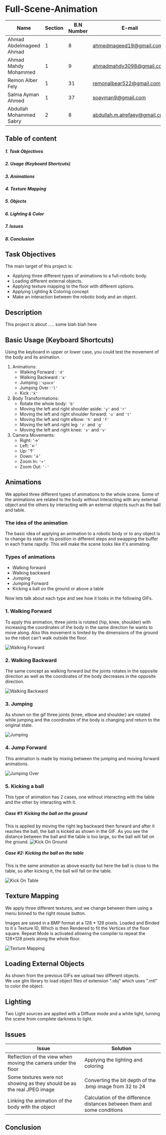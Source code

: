 # Full-Scene-Animation

| Name                    | Section | B.N Number   | E-mail                        | Group ID |
|-------------------------|---------|--------------|-------------------------------|----------|
| Ahmad Abdelmageed Ahmad | 1       |            8 | ahmedmageed19@gmail.com       | xx       |
| Ahmad Mahdy Mohammed    | 1       |            9 | ahmadmahdy3098@gmail.com      | xx       |
| Remon Alber Fely        | 1       |           31 | remonalbear522@gmail.com      | xx       |
| Salma Ayman Ahmed       | 1       |           37 | soayman9@gmail.com            | xx       |
| Abdullah Mohammed Sabry | 2       |            8 | abdullah.m.alrefaey@gmail.com | xx       |

## Table of content
##### 1. Task Objectives
##### 2. Usage (Keyboard Shortcuts)
##### 3. Animations
##### 4. Texture Mapping 
##### 5. Objects
##### 6. Lighting & Color
##### 7. Issues
##### 8. Conclusion

## Task Objectives
The main target of this project is:
* Applying three different types of animations to a full-robotic body.
* Loading different external objects.
* Applying texture mapping to the floor with different options.
* Applying Lighting & Coloring concept
* Make an interaction between the robotic body and an object.

## Description
This project is about ..... some blah blah here

## Basic Usage (Keyboard Shortcuts)
Using the keyboard in upper or lower case, you could test the movement of the body and its animation.
1. Animations:
    * Walking Forward : `'d'`
    * Walking Backward :`'a'`
    * Jumping :`'space'`
    * Jumping Over :`'l'`
    * Kick :`'k'`
2. Body Transformations:
    * Rotate the whole body: `'b'`
    * Moving the left and right shoulder aside: `'y'` and `'r'`
    * Moving the left and right shoulder forward: `'u'` and `'t'`
    * Moving the left and right elbow: `'h'` and `'f'`
    * Moving the left and right leg: `'z'` and `'g'`
    * Moving the left and right knee: `'x'` and `'v'`
3. Camera Movements:    
    * Right: '&rarr;'
    * Left: '&larr;'
    * Up: '&uarr;'
    * Down: '&darr;'
    * Zoom In: `'+'`
    * Zoom Out: `'-'`


## Animations
We applied three different types of animations to the whole scene. Some of the animations are related to the body without interacting with any external object and the others by interacting with an external objects such as the ball and table.

### The idea of the animation
The basic idea of applying an animation to a robotic body or to any object is to change its state or its position in different steps and swapping the buffer in each frame rapidly. This will make the scene looks like it's animating.

### Types of animations
- Walking forward
- Walking backward
- Jumping
- Jumping Forward
- Kicking a ball on the ground or above a table

Now lets talk about each type and see how it looks in the following GIFs.
### 1. Walking Forward
To apply this animation, three joints is rotated (hip, knee, shoulder) with increasing the coordinates of the body in the same direction he wants to move along. Also this movement is limited by the dimensions of the ground so the robot can't walk outside the floor.

![Walking Forward](results/WalkingForward.gif)

### 2. Walking Backward
The same concept as walking forward but the joints rotates in the opposite direction as well as the coordinates of the body decreases in the opposite direction.

![Walking Backward](results/WalkingBackward.gif)

### 3. Jumping
As shown on the gif three joints (knee, elbow and shoulder) are rotated while jumping and the coordinates of the body is changing and return to the original state.

![Jumping](results/Jumping.gif)

### 4. Jump Forward
This animation is made by mixing between the jumping and moving forward animations.

![Jumping Over](results/JumpingOver.gif)

### 5. Kicking a ball
This type of animation has 2 cases, one without interacting with the table and the other by interacting with it.

##### Case #1: Kicking the ball on the ground
This is applied by moving the right leg backward then forward and after it reaches the ball, the ball is kicked as shown in the GIF. As you see the distance between the ball and the table is too large, so the ball will fall on the ground.
![Kick On Ground](results/KickOnGround.gif)

##### Case #2: Kicking the ball on the table
This is the same animation as above exactly but here the ball is close to the table, so after kicking it, the ball will fall on the table.

![Kick On Table](results/KickOnTable.gif)

## Texture Mapping
We apply three different textures, and we change between them using a menu binned to the right mouse button.

Images are saved in a BMP format at a 128 * 128 pixels. Loaded and Binded to it`s Texture ID, Which is then Rendered to fit the Vertices of the floor square. Repeat Mode is activated allowing the compiler to repeat the 128*128 pixels along the whole floor. 

![Texture Mapping](results/TextureMapping.gif)

## Loading External Objects
As shown from the previous GIFs we upload two different objects.  
We use glm library to load object files of extension ".obj" which uses ".mtl" to color the object.

## Lighting

Two Light sources are applied with a Diffuse mode and a white light, turning the scene from complete darkness to light.


## Issues
| Issue                                                                   | Solution                             |
|-------------------------------------------------------------------------|--------------------------------------|
| Reflection of the view when moving the camera under the floor           | Applying the lighting and coloring   |
| Some textures were not showing as they should be as the real JPEG image | Converting the bit depth of the .bmp image from 32 to 24 |
| Linking the animation of the body with the object                       | Calculation of the difference distances between them and some conditions |

## Conclusion
